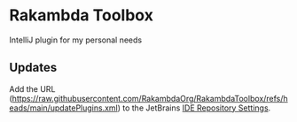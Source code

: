 # Rakambda Toolbox

IntelliJ plugin for my personal needs

## Updates

Add the URL (https://raw.githubusercontent.com/RakambdaOrg/RakambdaToolbox/refs/heads/main/updatePlugins.xml) to the JetBrains [IDE Repository Settings](https://www.jetbrains.com/help/idea/managing-plugins.html#repos).